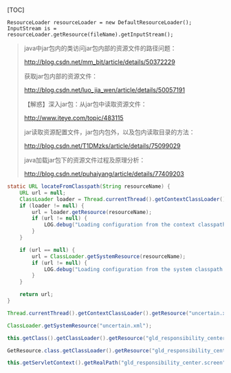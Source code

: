 

[TOC]







```
ResourceLoader resourceLoader = new DefaultResourceLoader();
InputStream is = resourceLoader.getResource(fileName).getInputStream();
```





>  java中jar包内的类访问jar包内部的资源文件的路径问题：
>
> http://blog.csdn.net/mm_bit/article/details/50372229
>
> 获取jar包内部的资源文件：
>
> http://blog.csdn.net/luo_jia_wen/article/details/50057191
>
> 【解惑】深入jar包：从jar包中读取资源文件：
>
> http://www.iteye.com/topic/483115
>
>  jar读取资源配置文件，jar包内包外，以及包内读取目录的方法：
>
> http://blog.csdn.net/T1DMzks/article/details/75099029
>
>  java加载jar包下的资源文件过程及原理分析：
>
> http://blog.csdn.net/puhaiyang/article/details/77409203







```java
static URL locateFromClasspath(String resourceName) {
    URL url = null;
    ClassLoader loader = Thread.currentThread().getContextClassLoader();
    if (loader != null) {
        url = loader.getResource(resourceName);
        if (url != null) {
            LOG.debug("Loading configuration from the context classpath (" + resourceName + ")");
        }
    }

    if (url == null) {
        url = ClassLoader.getSystemResource(resourceName);
        if (url != null) {
            LOG.debug("Loading configuration from the system classpath (" + resourceName + ")");
        }
    }

    return url;
}
```







```java
Thread.currentThread().getContextClassLoader().getResource("uncertain.xml");

ClassLoader.getSystemResource("uncertain.xml");

this.getClass().getClassLoader().getResource("gld_responsibility_center.screen").getPath();

GetResource.class.getClassLoader().getResource("gld_responsibility_center.screen").getPath();

this.getServletContext().getRealPath("gld_responsibility_center.screen").isEmpty();

```





